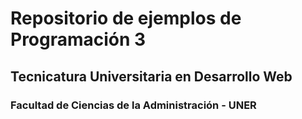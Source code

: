 # Repositorio de ejemplos de Programación 3
## Tecnicatura Universitaria en Desarrollo Web
### Facultad de Ciencias de la Administración - UNER
